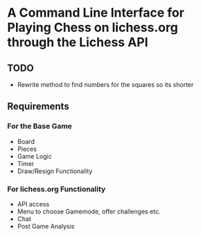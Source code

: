 # A Command Line Interface for Playing Chess on lichess.org through the Lichess API

## TODO

* Rewrite method to find numbers for the squares so its shorter

## Requirements
### For the Base Game

* Board
* Pieces
* Game Logic
* Timer
* Draw/Resign Functionality

### For lichess.org Functionality

* API access
* Menu to choose Gamemode, offer challenges etc.
* Chat
* Post Game Analysis

